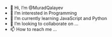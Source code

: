 - 👋 Hi, I’m @MuradQalayev
- 👀 I’m interested in Programming
- 🌱 I’m currently learning JavaScript and Python
- 💞️ I’m looking to collaborate on ...
- 📫 How to reach me ...

<!---
MuradQalayev/MuradQalayev is a ✨ special ✨ repository because its `README.md` (this file) appears on your GitHub profile.
You can click the Preview link to take a look at your changes.
--->
